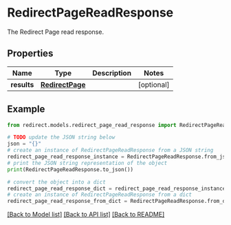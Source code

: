 # RedirectPageReadResponse

The Redirect Page read response.

## Properties

Name | Type | Description | Notes
------------ | ------------- | ------------- | -------------
**results** | [**RedirectPage**](RedirectPage.md) |  | [optional] 

## Example

```python
from redirect.models.redirect_page_read_response import RedirectPageReadResponse

# TODO update the JSON string below
json = "{}"
# create an instance of RedirectPageReadResponse from a JSON string
redirect_page_read_response_instance = RedirectPageReadResponse.from_json(json)
# print the JSON string representation of the object
print(RedirectPageReadResponse.to_json())

# convert the object into a dict
redirect_page_read_response_dict = redirect_page_read_response_instance.to_dict()
# create an instance of RedirectPageReadResponse from a dict
redirect_page_read_response_from_dict = RedirectPageReadResponse.from_dict(redirect_page_read_response_dict)
```
[[Back to Model list]](../README.md#documentation-for-models) [[Back to API list]](../README.md#documentation-for-api-endpoints) [[Back to README]](../README.md)


